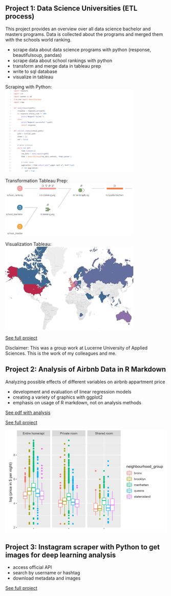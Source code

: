 ## Project 1: Data Science Universities (ETL process)

This project provides an overview over all data science bachelor and masters programs. Data is collected about the programs and merged them with the schools world ranking. 

- scrape data about data science programs with python (response, beautifulsoup, pandas)
- scrape data about school rankings with python
- transform and merge data in tableau prep 
- write to sql database
- visualize in tableau

Scraping with Python:
<img src="https://github.com/caro-mat/data_science_universities/blob/master/image_scraping.png?raw=true" width="400">

Transformation Tableau Prep:
<img src="https://github.com/caro-mat/data_science_universities/blob/master/image_tableau_prep.png?raw=true" width="400">

Visualization Tableau: 
<img src="https://github.com/caro-mat/data_science_universities/blob/master/image_tableau_visualisation.png.jpg?raw=true" width="400">


[See full project](https://github.com/caro-mat/data_science_universities)

Disclaimer: This was a group work at Lucerne University of Applied Sciences. This is the work of my colleagues and me. 



## Project 2: Analysis of Airbnb Data in R Markdown

Analyzing possible effects of different variables on airbnb appartment price
* development and evaluation of linear regression models
* creating a variety of graphics with ggplot2
* emphasis on usage of R markdown, not on analysis methods

[See pdf with analysis](https://github.com/caro-mat/airbnb/blob/master/03_rmarkdown/airbnb_main.pdf)

[See full project](https://github.com/caro-mat/airbnb)

<img src="https://raw.githubusercontent.com/caro-mat/caro-mat.github.io/master/airbnb_neighbourhood.png" width="600">

## Project 3: Instagram scraper with Python to get images for deep learning analysis

* access official API
* search by username or hashtag
* download metadata and images

[See full project](https://github.com/caro-mat/insta_scraper)
